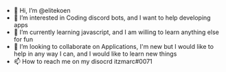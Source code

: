 - 👋 Hi, I’m @elitekoen
- 👀 I’m interested in Coding discord bots, and I want to help developing apps
- 🌱 I’m currently learning javascript, and I am willing to learn anything else for fun
- 💞️ I’m looking to collaborate on Applications, I'm new but I would like to help in any way I can, and I would like to learn new things
- 📫 How to reach me on my disocrd itzmarc#0071
